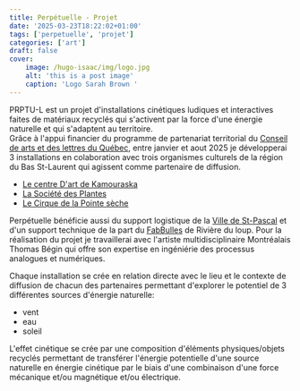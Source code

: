 ```yaml
---
title: Perpétuelle - Projet
date: '2025-03-23T18:22:02+01:00'
tags: ['perpetuelle', 'projet']
categories: ['art']
draft: false
cover:
    image: /hugo-isaac/img/logo.jpg
    alt: 'this is a post image'
    caption: 'Logo Sarah Brown '
---
```


PRPTU-L est un projet d'installations cinétiques ludiques et interactives faites de matériaux recyclés qui s'activent par la force d'une énergie naturelle et qui s'adaptent au territoire.  
Grâce à l'appui financier du programme de partenariat territorial du [Conseil de arts et des lettres du Québec](https://www.calq.gouv.qc.ca/aide-financiere/bourses-aux-artistes/programme-de-bourses-aux-artistes), entre janvier et aout 2025 je développerai 3 installations en colaboration avec trois organismes culturels de la région du Bas St-Laurent qui agissent comme partenaire de diffusion. 

- [Le centre D'art de Kamouraska](https://www.centredartkamouraska.ca/)  
- [La Société des Plantes](https://www.lasocietedesplantes.com/)  
- [Le Cirque de la Pointe sèche](https://cirquedelapointeseche.com/fr/spectacle/)  

Perpétuelle bénéficie aussi du support logistique de la [Ville de St-Pascal](https://www.villesaintpascal.com/) et d'un support technique de la part du [FabBulles](https://www.fablabs.io/labs/fabbulle) de Rivière du loup. Pour la réalisation du projet je travaillerai avec l'artiste multidisciplinaire Montréalais Thomas Bégin qui offre son expertise en ingéniérie des processus analogues et numériques.  

Chaque installation se crée en relation directe avec le lieu et le contexte de diffusion de chacun des partenaires permettant d'explorer le potentiel de 3 différentes sources d'énergie naturelle: 
- vent
- eau
- soleil   

L'effet cinétique se crée par une composition d'éléments physiques/objets recyclés permettant de transférer l'énergie potentielle d'une source naturelle en énergie cinétique par le biais d'une combinaison d'une force mécanique et/ou magnétique et/ou électrique.  

 



  